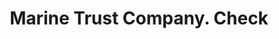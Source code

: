 ---
doi: 10.7916/D8N88NTB
date_other: '1921'
date_other_textual: '1921'
form: printed ephemera
genre:
- Checks (bank checks)
name:
- Marine Trust Company
object_in_context_url: https://biggert.cul.columbia.edu/items/view/ave_biggert_00901
subject_hierarchical_geographic:
- Buffalo, New York, United States
subject_name:
- Marine Trust Company
title: Marine Trust Company. Check
sort_title: Marine Trust Company. Check
call_number: ave_biggert_00901
coordinates:
- 42.90472222222222,-78.84944444444444
pid: ave_biggert_00901
identifiers: ave_biggert_00901
thumbnail: https://derivativo-3.library.columbia.edu/iiif/2/ldpd:345763/full/!256,256/0/native.jpg
permalink: /biggert/ave_biggert_00901/
layout: iiif-image-page
---